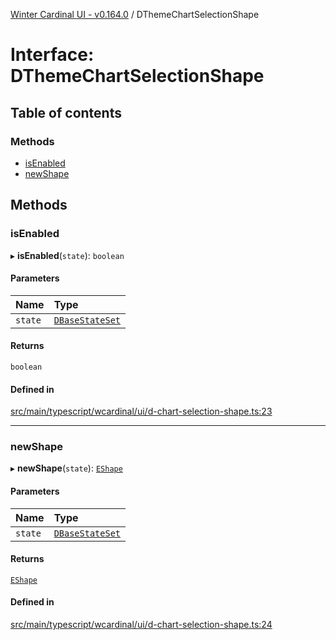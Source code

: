 [Winter Cardinal UI - v0.164.0](../index.md) / DThemeChartSelectionShape

# Interface: DThemeChartSelectionShape

## Table of contents

### Methods

- [isEnabled](DThemeChartSelectionShape.md#isenabled)
- [newShape](DThemeChartSelectionShape.md#newshape)

## Methods

### isEnabled

▸ **isEnabled**(`state`): `boolean`

#### Parameters

| Name | Type |
| :------ | :------ |
| `state` | [`DBaseStateSet`](DBaseStateSet.md) |

#### Returns

`boolean`

#### Defined in

[src/main/typescript/wcardinal/ui/d-chart-selection-shape.ts:23](https://github.com/winter-cardinal/winter-cardinal-ui/blob/v0.164.0/src/main/typescript/wcardinal/ui/d-chart-selection-shape.ts#L23)

___

### newShape

▸ **newShape**(`state`): [`EShape`](EShape.md)

#### Parameters

| Name | Type |
| :------ | :------ |
| `state` | [`DBaseStateSet`](DBaseStateSet.md) |

#### Returns

[`EShape`](EShape.md)

#### Defined in

[src/main/typescript/wcardinal/ui/d-chart-selection-shape.ts:24](https://github.com/winter-cardinal/winter-cardinal-ui/blob/v0.164.0/src/main/typescript/wcardinal/ui/d-chart-selection-shape.ts#L24)
